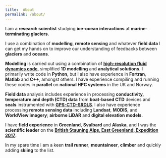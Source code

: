 ```yaml
---
title:  About
permalink: /about/
---
```


I am a **research scientist** studying **ice-ocean interactions** at **marine-terminating glaciers**. 

I use a combination of **modelling**, **remote sensing** and whatever **field data** I can get my hands on to improve our understanding of feedbacks between **glaciers** and **oceans**. 

**Modelling** is carried out using a combination of [**high-resolution fluid dynamics code**](http://fluidityproject.github.io/), simplified **1D modelling** and **analytical solutions**. I primarily write code in **Python**, but I also have experience in **Fortran**, **Matlab** and **C++**, amongst others. I have experience compiling and running these codes in **parallel** on **national HPC systems** in the UK and Norway. 

**Field data** analysis includes experience in processing **conductivity, temperature and depth (CTD) data** from **boat-based CTD** devices and **seals** instrumented with [**GPS-CTD-SRDLS**](http://www.smru.st-and.ac.uk/Instrumentation/GPSArgosTag/). I also have experience processing **remote sensing data** including **Landsat**, **MODIS**, and **WorldView imagery**; **airborne LiDAR** and **digital elevation models**. 

I have **field experience** in **Greenland**, **Svalbard** and **Alaska**, and I was the **scientific leader** on the [**British Stauning Alps, East Greenland, Expedition 2017**](http://www.olivermentz.com/Greenland2017/). 

In my spare time I am a keen **trail runner**, **mountaineer**, **climber** and quickly adding **skiing** to the list.
